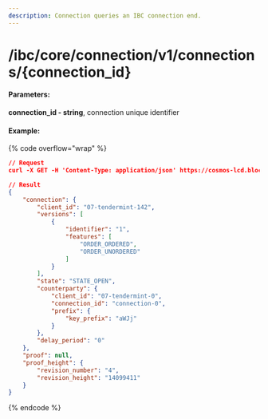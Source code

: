 ```yaml
---
description: Connection queries an IBC connection end.
---
```


# /ibc/core/connection/v1/connections/{connection\_id}

#### **Parameters:**

**connection\_id - string**, connection unique identifier

#### Example:

{% code overflow="wrap" %}
```json
// Request
curl -X GET -H 'Content-Type: application/json' https://cosmos-lcd.blockpi.network/cosmos/<your-api-key>/v1/ibc/core/connection/v1/connections/connection-188

// Result
{
    "connection": {
        "client_id": "07-tendermint-142",
        "versions": [
            {
                "identifier": "1",
                "features": [
                    "ORDER_ORDERED",
                    "ORDER_UNORDERED"
                ]
            }
        ],
        "state": "STATE_OPEN",
        "counterparty": {
            "client_id": "07-tendermint-0",
            "connection_id": "connection-0",
            "prefix": {
                "key_prefix": "aWJj"
            }
        },
        "delay_period": "0"
    },
    "proof": null,
    "proof_height": {
        "revision_number": "4",
        "revision_height": "14099411"
    }
}
```
{% endcode %}
